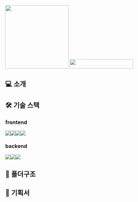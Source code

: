 <img src="https://user-images.githubusercontent.com/66265618/230718777-1bf3a426-1be3-4505-9c9d-7a75e406d9ea.png"  width="200" height="200"/>
<img src="https://user-images.githubusercontent.com/66265618/230718822-87822931-06ed-4bf7-9c59-dd04428e5db7.png"  width="200" height="30"/>

## 💻 소개   
 

## 🛠 기술 스택
### frontend
<img src="https://img.shields.io/badge/javascript-F7DF1E?style=for-the-badge&logo=javascript&logoColor=black"><img src="https://img.shields.io/badge/react-61DAFB?style=for-the-badge&logo=react&logoColor=black"><img src="https://img.shields.io/badge/html5-E34F26?style=for-the-badge&logo=html5&logoColor=white"><img src="https://img.shields.io/badge/css-1572B6?style=for-the-badge&logo=css3&logoColor=white">

### backend
<img src="https://img.shields.io/badge/node.js-339933?style=for-the-badge&logo=Node.js&logoColor=white"><img src="https://img.shields.io/badge/express-000000?style=for-the-badge&logo=express&logoColor=white"><img src="https://img.shields.io/badge/mysql-4479A1?style=for-the-badge&logo=mysql&logoColor=white">

## 📁 폴더구조


## 📒 기획서
